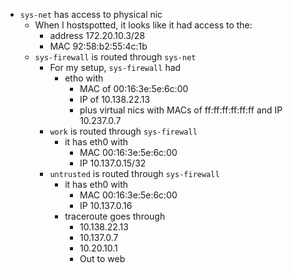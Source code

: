 
- `sys-net` has access to physical nic
  - When I hostspotted, it looks like it had access to the:
    - address 172.20.10.3/28
    - MAC 92:58:b2:55:4c:1b
  - `sys-firewall` is routed through `sys-net`
    - For my setup, `sys-firewall` had
      - etho with
        - MAC of 00:16:3e:5e:6c:00
        - IP of 10.138.22.13
        - plus virtual nics with MACs of ff:ff:ff:ff:ff:ff and IP 10.237.0.7   
    - `work` is routed through `sys-firewall`
      - it has eth0 with
        - MAC 00:16:3e:5e:6c:00
        - IP 10.137.0.15/32
    - `untrusted` is routed through `sys-firewall`
      - it has eth0 with
        - MAC 00:16:3e:5e:6c:00
        - IP 10.137.0.16
      - traceroute goes through
        -   10.138.22.13
        -   10.137.0.7
        -   10.20.10.1
        -   Out to web
